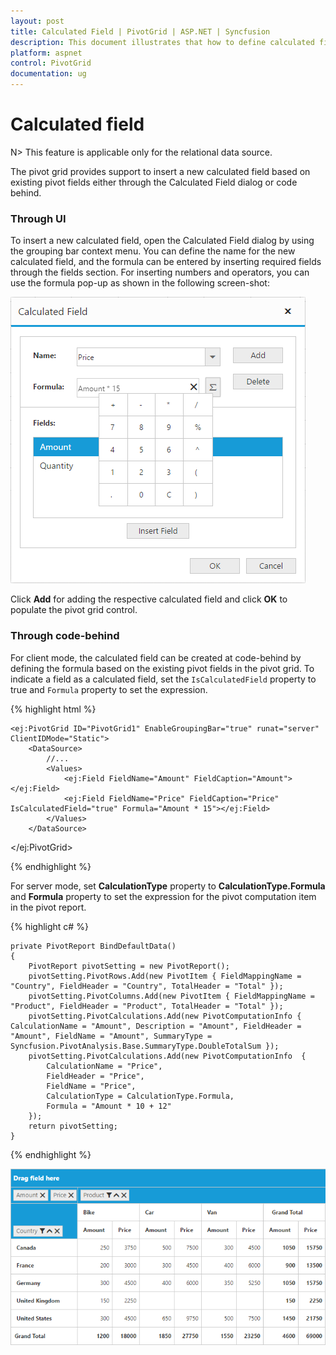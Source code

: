 ```yaml
---
layout: post
title: Calculated Field | PivotGrid | ASP.NET | Syncfusion
description: This document illustrates that how to define calculated field through code-behind/UI in ASP.NET PivotGrid control 
platform: aspnet
control: PivotGrid
documentation: ug
---
```


# Calculated field

N> This feature is applicable only for the relational data source.

The pivot grid provides support to insert a new calculated field based on existing pivot fields either through the Calculated Field dialog or code behind.

### Through UI
To insert a new calculated field, open the Calculated Field dialog by using the grouping bar context menu. You can define the name for the new calculated field, and the formula can be entered by inserting required fields through the fields section. For inserting numbers and operators, you can use the formula pop-up as shown in the following screen-shot:

![Calculated field dialog in ASP NET pivot grid control](Calculated-Field_images/Calculated-Field-Popup.png)

Click **Add** for adding the respective calculated field and click **OK** to populate the pivot grid control.

### Through code-behind

For client mode, the calculated field can be created at code-behind by defining the formula based on the existing pivot fields in the pivot grid. To indicate a field as a calculated field, set the `IsCalculatedField` property to true and `Formula` property to set the expression.

{% highlight html %}

    <ej:PivotGrid ID="PivotGrid1" EnableGroupingBar="true" runat="server" ClientIDMode="Static">
        <DataSource>
            //...
            <Values>
                <ej:Field FieldName="Amount" FieldCaption="Amount"></ej:Field>
                <ej:Field FieldName="Price" FieldCaption="Price" IsCalculatedField="true" Formula="Amount * 15"></ej:Field>
            </Values>
        </DataSource>
  </ej:PivotGrid>

{% endhighlight %}

For server mode, set **CalculationType** property to **CalculationType.Formula** and **Formula** property to set the expression for the pivot computation item in the pivot report.

{% highlight c# %}

    private PivotReport BindDefaultData()
    {
        PivotReport pivotSetting = new PivotReport();
        pivotSetting.PivotRows.Add(new PivotItem { FieldMappingName = "Country", FieldHeader = "Country", TotalHeader = "Total" });
        pivotSetting.PivotColumns.Add(new PivotItem { FieldMappingName = "Product", FieldHeader = "Product", TotalHeader = "Total" });
        pivotSetting.PivotCalculations.Add(new PivotComputationInfo { CalculationName = "Amount", Description = "Amount", FieldHeader = "Amount", FieldName = "Amount", SummaryType = Syncfusion.PivotAnalysis.Base.SummaryType.DoubleTotalSum });
        pivotSetting.PivotCalculations.Add(new PivotComputationInfo  {
            CalculationName = "Price",
            FieldHeader = "Price",
            FieldName = "Price",
            CalculationType = CalculationType.Formula,
            Formula = "Amount * 10 + 12"
        });
        return pivotSetting;
    }

{% endhighlight %}


![ASP NET pivot grid control with user-defined field, aka calculated field](Calculated-Field_images/Calculated-Field1.png)